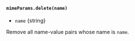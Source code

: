 #### `mimeParams.delete(name)`

* `name` {string}

Remove all name-value pairs whose name is `name`.
